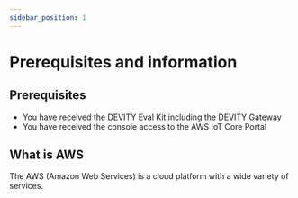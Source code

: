 ```yaml
---
sidebar_position: 1
---
```

# Prerequisites and information

## Prerequisites

- You have received the DEVITY Eval Kit including the DEVITY Gateway 
- You have received the console access to the AWS IoT Core Portal

## What is AWS
The AWS (Amazon Web Services) is a cloud platform with a wide variety of services.
